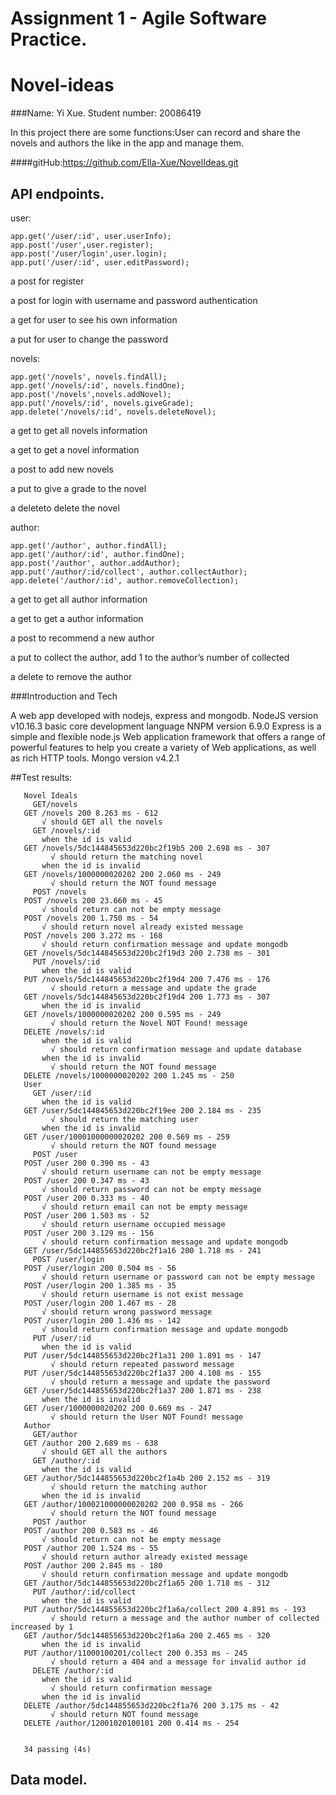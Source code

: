 # Assignment 1 - Agile Software Practice.
# Novel-ideas


###Name: Yi Xue. Student number: 20086419

In this project there are some functions:User can record and share the novels and authors the like in the app and manage them. 

####gitHub:https://github.com/Ella-Xue/NovelIdeas.git
## API endpoints.
user:

    app.get('/user/:id', user.userInfo);
    app.post('/user',user.register);
    app.post('/user/login',user.login);
    app.put('/user/:id', user.editPassword);
  a post for register
  
  a post for login with username and password authentication
  
  a get for user to see his own information
  
  a put for user to change the password
  
novels:

    app.get('/novels', novels.findAll);
    app.get('/novels/:id', novels.findOne);
    app.post('/novels',novels.addNovel);
    app.put('/novels/:id', novels.giveGrade);
    app.delete('/novels/:id', novels.deleteNovel);
    
  a get to get all novels information
  
  a get to get a novel information
  
  a post to add new novels
  
  a put to give a grade to the novel
  
  a deleteto delete the novel
  
author:

    app.get('/author', author.findAll);
    app.get('/author/:id', author.findOne);
    app.post('/author', author.addAuthor);
    app.put('/author/:id/collect', author.collectAuthor);
    app.delete('/author/:id', author.removeCollection);
    
  a get to get all author information
  
  a get to get a author information
  
  a post to recommend a new author
  
  a put to collect the author, add 1 to the author’s number of collected
  
  a delete to remove the author
  
###Introduction and Tech

A web app developed with nodejs, express and mongodb. 
NodeJS version v10.16.3 basic core development language
NNPM version 6.9.0
Express is a simple and flexible node.js Web application framework that offers a range of powerful features to help you create a variety of Web applications, as well as rich HTTP tools.
Mongo version v4.2.1

##Test results:
 ~~~~~~~~~~~~~~~~~~~~~~~~~~~~~~~~~~~~~~~~~~~~~~~~
    Novel Ideals
      GET/novels 
    GET /novels 200 8.263 ms - 612
        √ should GET all the novels
      GET /novels/:id
        when the id is valid
    GET /novels/5dc144845653d220bc2f19b5 200 2.698 ms - 307
          √ should return the matching novel
        when the id is invalid
    GET /novels/1000000020202 200 2.060 ms - 249
          √ should return the NOT found message
      POST /novels
    POST /novels 200 23.660 ms - 45
        √ should return can not be empty message
    POST /novels 200 1.750 ms - 54
        √ should return novel already existed message
    POST /novels 200 3.272 ms - 168
        √ should return confirmation message and update mongodb
    GET /novels/5dc144845653d220bc2f19d3 200 2.738 ms - 301
      PUT /novels/:id
        when the id is valid
    PUT /novels/5dc144845653d220bc2f19d4 200 7.476 ms - 176
          √ should return a message and update the grade
    GET /novels/5dc144845653d220bc2f19d4 200 1.773 ms - 307
        when the id is invalid
    GET /novels/1000000020202 200 0.595 ms - 249
          √ should return the Novel NOT Found! message
    DELETE /novels/:id
        when the id is valid
          √ should return confirmation message and update database
        when the id is invalid
          √ should return the NOT found message
    DELETE /novels/1000000020202 200 1.245 ms - 250
    User
      GET /user/:id
        when the id is valid
    GET /user/5dc144845653d220bc2f19ee 200 2.184 ms - 235
          √ should return the matching user
        when the id is invalid
    GET /user/10001000000020202 200 0.569 ms - 259
          √ should return the NOT found message
      POST /user
    POST /user 200 0.390 ms - 43
        √ should return username can not be empty message
    POST /user 200 0.347 ms - 43
        √ should return password can not be empty message
    POST /user 200 0.333 ms - 40
        √ should return email can not be empty message
    POST /user 200 1.503 ms - 52
        √ should return username occupied message
    POST /user 200 3.129 ms - 156
        √ should return confirmation message and update mongodb
    GET /user/5dc144855653d220bc2f1a16 200 1.718 ms - 241
      POST /user/login
    POST /user/login 200 0.504 ms - 56
        √ should return username or password can not be empty message
    POST /user/login 200 1.385 ms - 35
        √ should return username is not exist message
    POST /user/login 200 1.467 ms - 28
        √ should return wrong password message
    POST /user/login 200 1.436 ms - 142
        √ should return confirmation message and update mongodb
      PUT /user/:id
        when the id is valid
    PUT /user/5dc144855653d220bc2f1a31 200 1.891 ms - 147
          √ should return repeated password message
    PUT /user/5dc144855653d220bc2f1a37 200 4.108 ms - 155
          √ should return a message and update the password
    GET /user/5dc144855653d220bc2f1a37 200 1.871 ms - 238
        when the id is invalid
    GET /user/1000000020202 200 0.669 ms - 247
          √ should return the User NOT Found! message
    Author
      GET/author
    GET /author 200 2.689 ms - 638
        √ should GET all the authors
      GET /author/:id
        when the id is valid
    GET /author/5dc144855653d220bc2f1a4b 200 2.152 ms - 319
          √ should return the matching author
        when the id is invalid
    GET /author/100021000000020202 200 0.958 ms - 266
          √ should return the NOT found message
      POST /author
    POST /author 200 0.583 ms - 46
        √ should return can not be empty message
    POST /author 200 1.524 ms - 55
        √ should return author already existed message
    POST /author 200 2.845 ms - 180
        √ should return confirmation message and update mongodb
    GET /author/5dc144855653d220bc2f1a65 200 1.718 ms - 312
      PUT /author/:id/collect
        when the id is valid
    PUT /author/5dc144855653d220bc2f1a6a/collect 200 4.891 ms - 193
          √ should return a message and the author number of collected increased by 1
    GET /author/5dc144855653d220bc2f1a6a 200 2.465 ms - 320
        when the id is invalid
    PUT /author/11000100201/collect 200 0.353 ms - 245
          √ should return a 404 and a message for invalid author id
      DELETE /author/:id
        when the id is valid
          √ should return confirmation message
        when the id is invalid
    DELETE /author/5dc144855653d220bc2f1a76 200 3.175 ms - 42
          √ should return NOT found message
    DELETE /author/12001020100101 200 0.414 ms - 254


    34 passing (4s)
 ~~~~~~~~~~~~~~~~~~~~~~~~~~~~~~~~~~~~~~~~~~~~~~~~
## Data model.
    
[datamodel]: data_model.PNG
